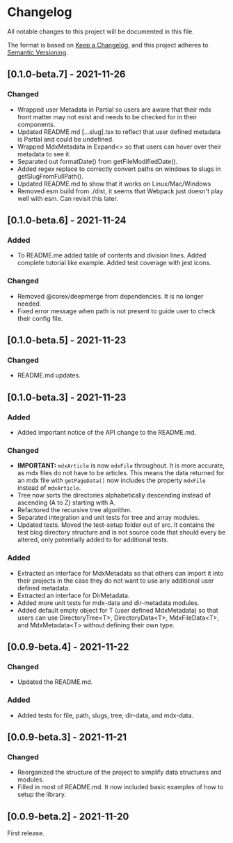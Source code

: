 # Changelog
All notable changes to this project will be documented in this file.

The format is based on [Keep a Changelog](https://keepachangelog.com/en/1.0.0/),
and this project adheres to [Semantic
Versioning](https://semver.org/spec/v2.0.0.html).

## [0.1.0-beta.7] - 2021-11-26
### Changed
- Wrapped user Metadata in Partial so users are aware that their mdx front
  matter may not exist and needs to be checked for in their components.
- Updated README.md [...slug].tsx to reflect that user defined metadata is
  Partial and could be undefined.
- Wrapped MdxMetadata in Expand<> so that users can hover over their metadata to
  see it.
- Separated out formatDate() from getFileModifiedDate().
- Added regex replace to correctly convert paths on windows to slugs in
  getSlugFromFullPath().
- Updated README.md to show that it works on Linux/Mac/Windows
- Removed esm build from ./dist, it seems that Webpack just doesn't play well
  with esm. Can revisit this later.


## [0.1.0-beta.6] - 2021-11-24
### Added
- To README.me added table of contents and division lines. Added complete
  tutorial like example. Added test coverage with jest icons.
### Changed
- Removed @corex/deepmerge from dependencies.  It is no longer needed.
- Fixed error message when path is not present to guide user to check their
  config file.

## [0.1.0-beta.5] - 2021-11-23
### Changed
- README.md updates.
## [0.1.0-beta.3] - 2021-11-23
### Added
- Added important notice of the API change to the README.md.

### Changed
- **IMPORTANT:** `mdxArticle` is now `mdxFile` throughout. It is more accurate,
  as mdx files do not have to be articles. This means the data returned for an
  mdx file with `getPageData()` now includes the property `mdxFile` instead of
  `mdxArticle`.
- Tree now sorts the directories alphabetically descending instead of ascending
  (A to Z) starting with A.
- Refactored the recursive tree algorithm.
- Separated integration and unit tests for tree and array modules.
- Updated tests. Moved the test-setup folder out of src. It contains the test
  blog directory structure and is not source code that should every be altered,
  only potentially added to for additional tests.
### Added
- Extracted an interface for MdxMetadata so that others can import it into
  their projects in the case they do not want to use any additional user defined
  metadata.
- Extracted an interface for DirMetadata.
- Added more unit tests for mdx-data and dir-metadata modules.
- Added default empty object for T (user defined MdxMetadata) so that users can
  use DirectoryTree\<T>, DirectoryData\<T>, MdxFileData\<T>, and MdxMetadata\<T>
  without defining their own type.

## [0.0.9-beta.4] - 2021-11-22
### Changed
- Updated the README.md.
### Added
- Added tests for file, path, slugs, tree, dir-data, and mdx-data.

## [0.0.9-beta.3] - 2021-11-21
### Changed
- Reorganized the structure of the project to simplify data structures and
  modules.
- Filled in most of README.md. It now included basic examples of how to setup
  the library.
## [0.0.9-beta.2] - 2021-11-20
First release.
